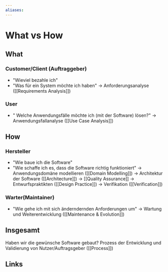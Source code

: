 ```yaml
---
aliases: 
---
```

# What vs How 
## What
### Customer/Client (Auftraggeber)
- "Wieviel bezahle ich"
- "Was für ein System möchte ich haben"
-> Anforderungsanalyse ([[Requirements Analysis]])
### User
- " Welche Anwendungsfälle möchte ich (mit der Software) lösen?"
-> Anwendungsfallanalyse ([[Use Case Analysis]])
## How
### Hersteller
- "Wie baue ich die Software"
- "Wie schaffe ich es, dass die Software richtig funktioniert"
-> Anwendungsdomäne modellieren ([[Domain Modelling]])
-> Architektur der Software ([[Architecture]])
-> [[Quality Assurance]]
-> Entwurfspraktikten ([[Design Practice]])
-> Verifikation ([[Verification]])
### Warter(Maintainer)
- "Wie gehe ich mit sich änderndernden Anforderungen um"
-> Wartung und Weiterentwicklung ([[Maintenance & Evolution]])
## Insgesamt
Haben wir die gewünsche Software gebaut?
Prozess der Entwicklung und Validierung von Nutzer/Auftragsgeber ([[Process]])
## Links